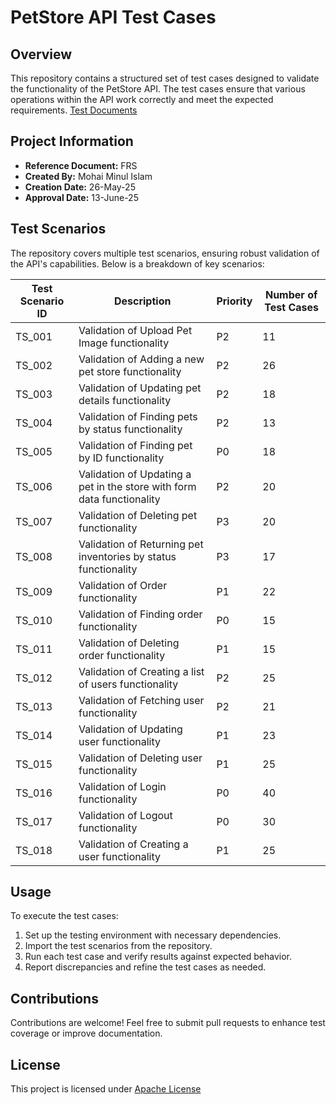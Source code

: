 # PetStore API Test Cases

## Overview
This repository contains a structured set of test cases designed to validate the functionality of the PetStore API. The test cases ensure that various operations within the API work correctly and meet the expected requirements.
[Test Documents](https://github.com/mohai17/PetStoreAPI/tree/main/Test%20Documents)
## Project Information
- **Reference Document:** FRS
- **Created By:** Mohai Minul Islam
- **Creation Date:** 26-May-25
- **Approval Date:** 13-June-25

## Test Scenarios
The repository covers multiple test scenarios, ensuring robust validation of the API's capabilities. Below is a breakdown of key scenarios:

| Test Scenario ID | Description | Priority | Number of Test Cases |
|-----------------|-------------|----------|----------------------|
| TS_001         | Validation of Upload Pet Image functionality | P2 | 11 |
| TS_002         | Validation of Adding a new pet store functionality | P2 | 26 |
| TS_003         | Validation of Updating pet details functionality | P2 | 18 |
| TS_004         | Validation of Finding pets by status functionality | P2 | 13 |
| TS_005         | Validation of Finding pet by ID functionality | P0 | 18 |
| TS_006         | Validation of Updating a pet in the store with form data functionality | P2 | 20 |
| TS_007         | Validation of Deleting pet functionality | P3 | 20 |
| TS_008         | Validation of Returning pet inventories by status functionality | P3 | 17 |
| TS_009         | Validation of Order functionality | P1 | 22 |
| TS_010         | Validation of Finding order functionality | P0 | 15 |
| TS_011         | Validation of Deleting order functionality | P1 | 15 |
| TS_012         | Validation of Creating a list of users functionality | P2 | 25 |
| TS_013         | Validation of Fetching user functionality | P2 | 21 |
| TS_014         | Validation of Updating user functionality | P1 | 23 |
| TS_015         | Validation of Deleting user functionality | P1 | 25 |
| TS_016         | Validation of Login functionality | P0 | 40 |
| TS_017         | Validation of Logout functionality | P0 | 30 |
| TS_018         | Validation of Creating a user functionality | P1 | 25 |

## Usage
To execute the test cases:
1. Set up the testing environment with necessary dependencies.
2. Import the test scenarios from the repository.
3. Run each test case and verify results against expected behavior.
4. Report discrepancies and refine the test cases as needed.

## Contributions
Contributions are welcome! Feel free to submit pull requests to enhance test coverage or improve documentation.

## License
This project is licensed under [Apache License](http://www.apache.org/licenses/)
